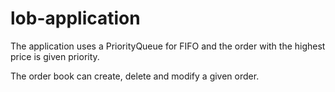 # lob-application

The application uses a PriorityQueue for FIFO and the order with the highest price is given priority.

The order book can create, delete and modify a given order.
